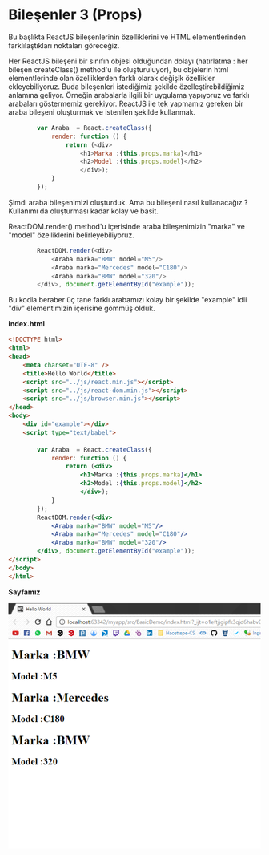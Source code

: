# Bileşenler 3 \(Props\)

Bu başlıkta ReactJS bileşenlerinin özelliklerini  ve HTML elementlerinden farklılaştıkları noktaları göreceğiz.

Her ReactJS bileşeni bir sınıfın objesi olduğundan dolayı \(hatırlatma : her bileşen createClass\(\) method'u ile oluşturuluyor\), bu objelerin html elementlerinde olan özelliklerden farklı olarak değişik özellikler ekleyebiliyoruz. Buda bileşenleri istediğimiz şekilde özelleştirebildiğimiz anlamına geliyor. Örneğin arabalarla ilgili bir uygulama yapıyoruz ve farklı arabaları göstermemiz gerekiyor. ReactJS ile tek yapmamız gereken bir araba bileşeni oluşturmak ve istenilen şekilde kullanmak.

```js
        var Araba  = React.createClass({
            render: function () {
                return (<div>
                    <h1>Marka :{this.props.marka}</h1>
                    <h2>Model :{this.props.model}</h2>
                    </div>);
            }
        });
```

Şimdi araba bileşenimizi oluşturduk. Ama bu bileşeni nasıl kullanacağız ?  Kullanımı da oluşturması kadar kolay ve basit.

ReactDOM.render\(\) method'u içerisinde araba bileşenimizin "marka" ve "model" özelliklerini belirleyebiliyoruz.

```js
        ReactDOM.render(<div>
            <Araba marka="BMW" model="M5"/>
            <Araba marka="Mercedes" model="C180"/>
            <Araba marka="BMW" model="320"/>
        </div>, document.getElementById("example"));
```

Bu kodla beraber üç tane farklı arabamızı kolay bir şekilde "example" idli "div" elementimizin içerisine gömmüş olduk.

**index.html**

```html
<!DOCTYPE html>
<html>
<head>
    <meta charset="UTF-8" />
    <title>Hello World</title>
    <script src="../js/react.min.js"></script>
    <script src="../js/react-dom.min.js"></script>
    <script src="../js/browser.min.js"></script>
</head>
<body>
    <div id="example"></div>
    <script type="text/babel">

        var Araba  = React.createClass({
            render: function () {
                return (<div>
                    <h1>Marka :{this.props.marka}</h1>
                    <h2>Model :{this.props.model}</h2>
                    </div>);
            }
        });
        ReactDOM.render(<div>
            <Araba marka="BMW" model="M5"/>
            <Araba marka="Mercedes" model="C180"/>
            <Araba marka="BMW" model="320"/>
        </div>, document.getElementById("example"));
</script>
</body>
</html>
```

**Sayfamız**

![](assets/props.png)

